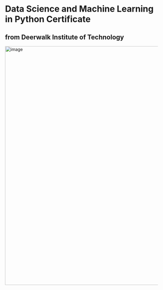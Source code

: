 # Data Science and Machine Learning in Python Certificate

## from Deerwalk Institute of Technology


<img width="1123" height="788" alt="image" src="https://github.com/user-attachments/assets/938430b6-201c-48af-bff2-c7b9d1d07379" />
